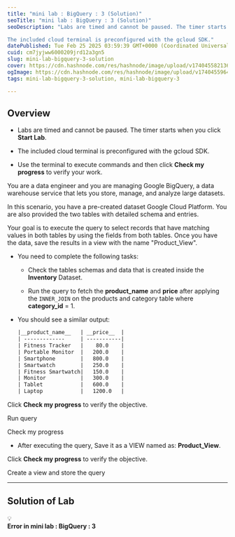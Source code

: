 ```yaml
---
title: "mini lab : BigQuery : 3 (Solution)"
seoTitle: "mini lab : BigQuery : 3 (Solution)"
seoDescription: "Labs are timed and cannot be paused. The timer starts when you click Start Lab.

The included cloud terminal is preconfigured with the gcloud SDK."
datePublished: Tue Feb 25 2025 03:59:39 GMT+0000 (Coordinated Universal Time)
cuid: cm7jyjww6000209jrd12a3gn5
slug: mini-lab-bigquery-3-solution
cover: https://cdn.hashnode.com/res/hashnode/image/upload/v1740455821367/e723a4c8-1aaa-45ab-bd5d-c6505cf94719.png
ogImage: https://cdn.hashnode.com/res/hashnode/image/upload/v1740455964619/7c58f19a-336d-4f82-9259-602c14f72490.png
tags: mini-lab-bigquery-3-solution, mini-lab-bigquery-3

---
```


## **Overview**

* Labs are timed and cannot be paused. The timer starts when you click **Start Lab**.
    
* The included cloud terminal is preconfigured with the gcloud SDK.
    
* Use the terminal to execute commands and then click **Check my progress** to verify your work.
    

You are a data engineer and you are managing Google BigQuery, a data warehouse service that lets you store, manage, and analyze large datasets.

In this scenario, you have a pre-created dataset Google Cloud Platform. You are also provided the two tables with detailed schema and entries.

Your goal is to execute the query to select records that have matching values in both tables by using the fields from both tables. Once you have the data, save the results in a view with the name "Product\_View".

* You need to complete the following tasks:
    
    * Check the tables schemas and data that is created inside the **Inventory** Dataset.
        
    * Run the query to fetch the **product\_name** and **price** after applying the `INNER_JOIN` on the products and category table where **category\_id** = 1.
        
* You should see a similar output:
    
    ```apache
    |__product_name__   | __price__  |
    | -------------     | -----------|
    | Fitness Tracker   |    80.0    |
    | Portable Monitor  |   200.0    |
    | Smartphone        |   800.0    |
    | Smartwatch        |   250.0    |
    | Fitness Smartwatch|   150.0    |
    | Monitor           |   300.0    |
    | Tablet            |   600.0    |
    | Laptop            |   1200.0   |
    ```
    

Click **Check my progress** to verify the objective.

Run query

Check my progress

* After executing the query, Save it as a VIEW named as: **Product\_View**.
    

Click **Check my progress** to verify the objective.

Create a view and store the query

---

## Solution of Lab

<div data-node-type="callout">
<div data-node-type="callout-emoji">💡</div>
<div data-node-type="callout-text"><strong>Error in mini lab : BigQuery : 3</strong></div>
</div>